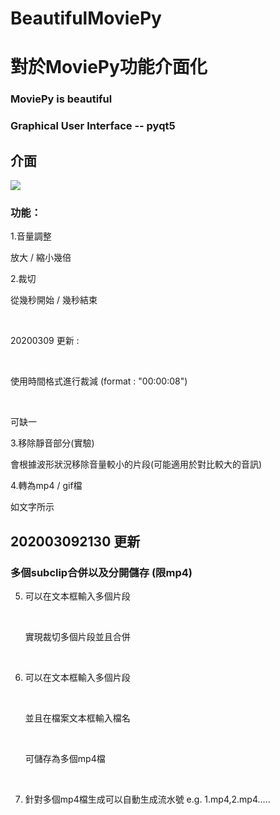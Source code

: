 # BeautifulMoviePy
 
# 對於MoviePy功能介面化

### MoviePy is beautiful

### Graphical User Interface -- pyqt5

## 介面

<img src="https://github.com/charlie11438/BeautifulMoviePy/blob/master/GUI.png?raw=true" />

### 功能：
<p>
1.音量調整
 
 <br>
 
 放大 / 縮小幾倍
</p>
 
<p>
2.裁切
 
 <br>
 
  從幾秒開始 / 幾秒結束
  
  <br>
  
  20200309 更新 :
  
  <br>
  
  使用時間格式進行裁減 (format : "00:00:08")
 
 <br>
 
 可缺一
 
 </p>
 
 <p>
 3.移除靜音部分(實驗)
 
 <br>
 
 會根據波形狀況移除音量較小的片段(可能適用於對比較大的音訊)
 </p>
 
 <p>
 4.轉為mp4 / gif檔
 
 <br>
 
 如文字所示
 </p>

## 202003092130 更新

### 多個subclip合併以及分開儲存 (限mp4) 
<p>

5. 可以在文本框輸入多個片段

   <br>

   實現裁切多個片段並且合併
   
   <br>
   
</p>

<p>

6. 可以在文本框輸入多個片段

   <br>
   
   並且在檔案文本框輸入檔名

   <br>

   可儲存為多個mp4檔
   
   <br>
	
</p>

<p>

7. 針對多個mp4檔生成可以自動生成流水號 e.g. 1.mp4,2.mp4.....

</p>

